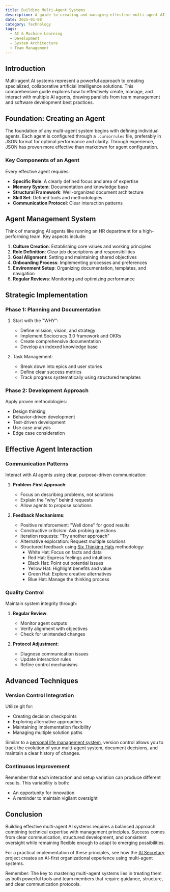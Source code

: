 ```yaml
---
title: Building Multi-Agent Systems
description: A guide to creating and managing effective multi-agent AI systems
date: 2025-01-08
category: Technology
tags:
  - AI & Machine Learning
  - Development
  - System Architecture
  - Team Management
---
```


## Introduction

Multi-agent AI systems represent a powerful approach to creating specialized, collaborative artificial intelligence solutions. This comprehensive guide explores how to effectively create, manage, and interact with multiple AI agents, drawing parallels from team management and software development best practices.

## Foundation: Creating an Agent

The foundation of any multi-agent system begins with defining individual agents. Each agent is configured through a `.cursorrules` file, preferably in JSON format for optimal performance and clarity. Through experience, JSON has proven more effective than markdown for agent configuration.

### Key Components of an Agent

Every effective agent requires:

- **Specific Role**: A clearly defined focus and area of expertise
- **Memory System**: Documentation and knowledge base
- **Structural Framework**: Well-organized document architecture
- **Skill Set**: Defined tools and methodologies
- **Communication Protocol**: Clear interaction patterns

## Agent Management System

Think of managing AI agents like running an HR department for a high-performing team. Key aspects include:

1. **Culture Creation**: Establishing core values and working principles
2. **Role Definition**: Clear job descriptions and responsibilities
3. **Goal Alignment**: Setting and maintaining shared objectives
4. **Onboarding Process**: Implementing processes and preferences
5. **Environment Setup**: Organizing documentation, templates, and navigation
6. **Regular Reviews**: Monitoring and optimizing performance

## Strategic Implementation

### Phase 1: Planning and Documentation

1. Start with the "WHY":

   - Define mission, vision, and strategy
   - Implement Sociocracy 3.0 framework and OKRs
   - Create comprehensive documentation
   - Develop an indexed knowledge base

2. Task Management:
   - Break down into epics and user stories
   - Define clear success metrics
   - Track progress systematically using structured templates

### Phase 2: Development Approach

Apply proven methodologies:

- Design thinking
- Behavior-driven development
- Test-driven development
- Use case analysis
- Edge case consideration

## Effective Agent Interaction

### Communication Patterns

Interact with AI agents using clear, purpose-driven communication:

1. **Problem-First Approach**:

   - Focus on describing problems, not solutions
   - Explain the "why" behind requests
   - Allow agents to propose solutions

2. **Feedback Mechanisms**:
   - Positive reinforcement: "Well done" for good results
   - Constructive criticism: Ask probing questions
   - Iteration requests: "Try another approach"
   - Alternative exploration: Request multiple solutions
   - Structured feedback using [Six Thinking Hats](/blog/2018-05-16-thinking-hats) methodology:
     - White Hat: Focus on facts and data
     - Red Hat: Express feelings and intuitions
     - Black Hat: Point out potential issues
     - Yellow Hat: Highlight benefits and value
     - Green Hat: Explore creative alternatives
     - Blue Hat: Manage the thinking process

### Quality Control

Maintain system integrity through:

1. **Regular Review**:

   - Monitor agent outputs
   - Verify alignment with objectives
   - Check for unintended changes

2. **Protocol Adjustment**:
   - Diagnose communication issues
   - Update interaction rules
   - Refine control mechanisms

## Advanced Techniques

### Version Control Integration

Utilize git for:

- Creating decision checkpoints
- Exploring alternative approaches
- Maintaining implementation flexibility
- Managing multiple solution paths

Similar to a [personal life management system](/blog/2025-01-07-personal-life-management-system), version control allows you to track the evolution of your multi-agent system, document decisions, and maintain a clear history of changes.

### Continuous Improvement

Remember that each interaction and setup variation can produce different results. This variability is both:

- An opportunity for innovation
- A reminder to maintain vigilant oversight

## Conclusion

Building effective multi-agent AI systems requires a balanced approach combining technical expertise with management principles. Success comes from clear communication, structured development, and consistent oversight while remaining flexible enough to adapt to emerging possibilities.

For a practical implementation of these principles, see how the [AI Secretary](/blog/2025-01-10-ai-first) project creates an AI-first organizational experience using multi-agent systems.

Remember: The key to mastering multi-agent systems lies in treating them as both powerful tools and team members that require guidance, structure, and clear communication protocols.
